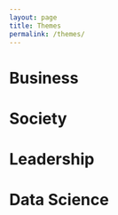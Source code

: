 ```yaml
---
layout: page
title: Themes
permalink: /themes/
---
```


# Business

# Society

# Leadership

# Data Science
